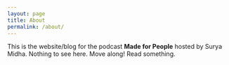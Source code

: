 ```yaml
---
layout: page
title: About
permalink: /about/
---
```



This is the website/blog for the podcast **Made for People** hosted by Surya Midha. Nothing to see here. Move along! Read something.